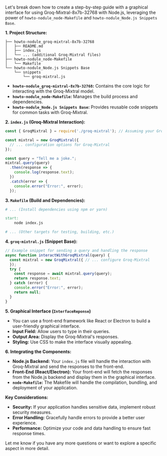 Let's break down how to create a step-by-step guide with a graphical interface for using Groq-Mixtral-8x7b-32768 with Node.js, leveraging the power of `howto-nodule_node-Makefile` and `howto-nodule_Node.js Snippets Base`.

**1. Project Structure:**

```
├── howto-nodule_groq-mixtral-8x7b-32768
│   ├── README.md
│   ├── index.js
│   └── ... (additional Groq-Mixtral files)
├── howto-nodule_node-Makefile
│   └── Makefile
└── howto-nodule_Node.js Snippets Base
    └── snippets
        └── groq-mixtral.js 
```

* **`howto-nodule_groq-mixtral-8x7b-32768`:** Contains the core logic for interacting with the Groq-Mixtral model.
* **`howto-nodule_node-Makefile`:**  Manages the build process and dependencies.
* **`howto-nodule_Node.js Snippets Base`:**  Provides reusable code snippets for common tasks with Groq-Mixtral.

**2. `index.js` (Groq-Mixtral Interaction):**

```javascript
const { GroqMixtral } = require('./groq-mixtral'); // Assuming your Groq-Mixtral implementation

const mixtral = new GroqMixtral({
  // ... configuration options for Groq-Mixtral 
});

const query = "Tell me a joke.";
mixtral.query(query)
  .then(response => {
    console.log(response.text); 
  })
  .catch(error => {
    console.error("Error:", error);
  });
```

**3. `Makefile` (Build and Dependencies):**

```makefile
# ... (Install dependencies using npm or yarn)

start:
    node index.js

# ... (Other targets for testing, building, etc.)
```

**4. `groq-mixtral.js` (Snippet Base):**

```javascript
// Example snippet for sending a query and handling the response
async function interactWithGroqMixtral(query) {
  const mixtral = new GroqMixtral({ // ... configure Groq-Mixtral
  });
  try {
    const response = await mixtral.query(query);
    return response.text;
  } catch (error) {
    console.error("Error:", error);
    return null;
  }
}
```

**5. Graphical Interface (`InterfaceReponse`)**

* You can use a front-end framework like React or Electron to build a user-friendly graphical interface.
* **Input Field:** Allow users to type in their queries.
* **Output Area:** Display the Groq-Mixtral's responses.
* **Styling:** Use CSS to make the interface visually appealing.

**6. Integrating the Components:**

* **Node.js Backend:**  Your `index.js` file will handle the interaction with Groq-Mixtral and send the responses to the front-end.
* **Front-End (React/Electron):** Your front-end will fetch the responses from the Node.js backend and display them in the graphical interface.
* **`node-Makefile`:**  The Makefile will handle the compilation, bundling, and deployment of your application.

**Key Considerations:**

* **Security:** If your application handles sensitive data, implement robust security measures.
* **Error Handling:** Gracefully handle errors to provide a better user experience.
* **Performance:** Optimize your code and data handling to ensure fast response times.



Let me know if you have any more questions or want to explore a specific aspect in more detail.
